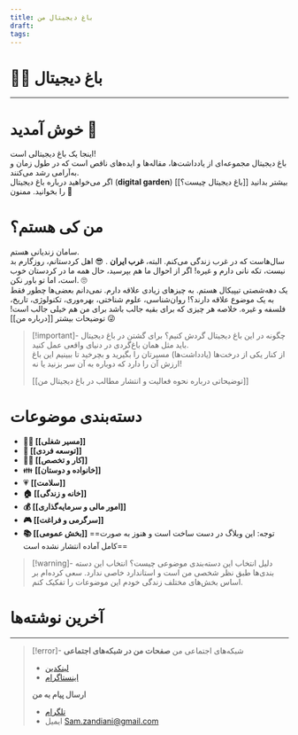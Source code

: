 ```yaml
---
title: باغ دیجیتال من
draft: 
tags:
---
```

# 👨‍🌾 باغ دیجیتال
---
# خوش آمدید 👋
اینجا یک باغ دیجیتالی است!  
باغ دیجیتال مجموعه‌ای از یادداشت‌ها، مقاله‌ها و ایده‌های ناقص است که در طول زمان و به‌آرامی رشد می‌کنند.  
اگر می‌خواهید درباره باغ دیجیتال (**digital garden**) بیشتر بدانید [[باغ دیجیتال چیست؟]] را بخوانید. ممنون 🙏
# من کی هستم؟
سامان زندیانی هستم.  
سال‌هاست که در غرب زندگی می‌کنم. البته، **غرب ایران** . 😎
اهل کردستانم، روزگارم بد نیست، تکه نانی دارم و غیره!
اگر از احوال ما هم بپرسید، حال همه ما در کردستان خوب است، اما تو باور نکن. 🙄  
یک دهه‌شصتی تیپیکال هستم. به چیزهای زیادی علاقه دارم. نمی‌دانم بعضی‌ها چطور فقط به یک موضوع علاقه دارند؟! روان‌شناسی، علوم شناختی، بهره‌وری، تکنولوژی، تاریخ، فلسفه و غیره. خلاصه هر چیزی که برای بقیه جالب باشد برای من هم خیلی جالب است! 😜 توضیحات بیشتر [[درباره من]]  
> [!important]- چگونه در این باغ دیجیتال گردش کنیم؟
> برای گشتن در باغ دیجیتال باید مثل همان باغ‌گردی در دنیای واقعی عمل کنید.  
> از کنار یکی از درخت‌ها (یادداشت‌ها) مسیرتان را بگیرید و بچرخید تا ببینیم این باغ ارزش آن را دارد که دوباره به آن سر بزنید یا نه!
> 
> [[توضیحاتی درباره نحوه فعالیت و انتشار مطالب در باغ دیجیتال من]]
# دسته‌بندی موضوعات
- **👨‍💼 [[مسیر شغلی]]**
- **🌱 [[توسعه فردی]]**
-  **👨‍💻 [[کار و تخصص]]**
- 👪 **[[خانواده و دوستان]]**
- 💗 **[[سلامت]]**
- **🏠 [[خانه و زندگی]]**
- **💰 [[امور مالی و سرمایه‌گذاری]]**
- **🎮 [[سرگرمی و فراغت]]**
- **📚 [[بخش عمومی]]**
 ==توجه: این وبلاگ در دست ساخت است و هنوز به صورت کامل آماده انتشار نشده است==

> [!warning]- دلیل انتخاب این دسته‌بندی موضوعی چیست؟
> انتخاب این دسته بندی‌ها طبق نظر شخصی من است و استاندارد خاصی ندارد. سعی کرده‌ام بر اساس بخش‌های مختلف زندگی خودم این موضوعات را تفکیک کنم.
# آخرین نوشته‌ها


--- 

> [!error]- شبکه‌های اجتماعی من
> **صفحات من در شبکه‌های اجتماعی**
> - [لینکدین](https://www.linkedin.com/in/samanzandiani/)
> - [اینستاگرام](<(https://www.instagram.com/saman.zandiani/?igsh=MXgxb2ZjMjBucWljNg%3D%3D>)
>
>**ارسال پیام به من**
> - [تلگرام](https://t.me/zandiani)
> - ایمیل Sam.zandiani@gmail.com
> 


